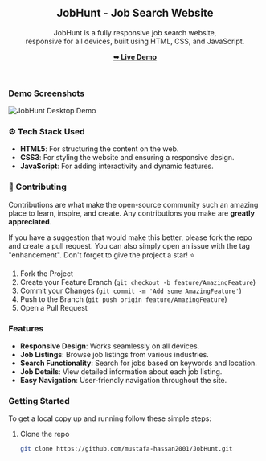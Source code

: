 <div align="center">

  <h2 align="center">JobHunt - Job Search Website</h2>

  JobHunt is a fully responsive job search website, <br />responsive for all devices, built using HTML, CSS, and JavaScript.

  <a href="https://mustafa-hassan2001.github.io/JobHunt/"><strong>➥ Live Demo</strong></a>
</div>

<br />

### Demo Screenshots

![JobHunt Desktop Demo](https://github.com/Mustafa-Hassan2001/JobHunt/blob/main/1.png)

### ⚙️ Tech Stack Used

- **HTML5**: For structuring the content on the web.
- **CSS3**: For styling the website and ensuring a responsive design.
- **JavaScript**: For adding interactivity and dynamic features.

### 🤝 Contributing

Contributions are what make the open-source community such an amazing place to learn, inspire, and create. Any contributions you make are **greatly appreciated**.

If you have a suggestion that would make this better, please fork the repo and create a pull request. You can also simply open an issue with the tag "enhancement".
Don't forget to give the project a star! ⭐

1. Fork the Project
2. Create your Feature Branch (`git checkout -b feature/AmazingFeature`)
3. Commit your Changes (`git commit -m 'Add some AmazingFeature'`)
4. Push to the Branch (`git push origin feature/AmazingFeature`)
5. Open a Pull Request

### Features

- **Responsive Design**: Works seamlessly on all devices.
- **Job Listings**: Browse job listings from various industries.
- **Search Functionality**: Search for jobs based on keywords and location.
- **Job Details**: View detailed information about each job listing.
- **Easy Navigation**: User-friendly navigation throughout the site.

### Getting Started

To get a local copy up and running follow these simple steps:

1. Clone the repo
   ```sh
   git clone https://github.com/mustafa-hassan2001/JobHunt.git
